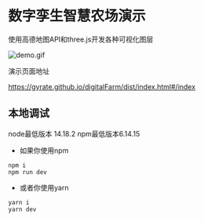 # 数字孪生智慧农场演示

使用高德地图API和three.js开发各种可视化图层

![demo.gif](https://github.com/gyrate/digitalFarm/blob/main/dist/demo.gif?raw=true)

演示页面地址

https://gyrate.github.io/digitalFarm/dist/index.html#/index

## 本地调试
node最低版本 14.18.2
npm最低版本6.14.15

* 如果你使用npm
```shell
npm i  
npm run dev
```
* 或者你使用yarn
```shell
yarn i
yarn dev
```